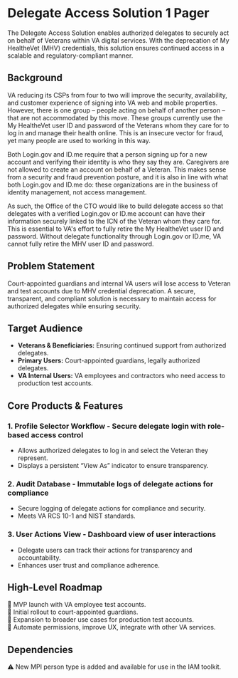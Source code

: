 # Delegate Access Solution 1 Pager

The Delegate Access Solution enables authorized delegates to securely act on behalf of Veterans within VA digital services. With the deprecation of My HealtheVet (MHV) credentials, this solution ensures continued access in a scalable and regulatory-compliant manner.

## Background

VA reducing its CSPs from four to two will improve the security, availability, and customer experience of signing into VA web and mobile properties. However, there is one group – people acting on behalf of another person – that are not accommodated by this move. These groups currently use the My HealtheVet user ID and password of the Veterans whom they care for to log in and manage their health online. This is an insecure vector for fraud, yet many people are used to working in this way. 

Both Login.gov and ID.me require that a person signing up for a new account and verifying their identity is who they say they are. Caregivers are not allowed to create an account on behalf of a Veteran. This makes sense from a security and fraud prevention posture, and it is also in line with what both Login.gov and ID.me do: these organizations are in the business of identity management, not access management.  

As such, the Office of the CTO would like to build delegate access so that delegates with a verified Login.gov or ID.me account can have their information securely linked to the ICN of the Veteran whom they care for. This is essential to VA's effort to fully retire the My HealtheVet user ID and password. Without delegate functionality through Login.gov or ID.me, VA cannot fully retire the MHV user ID and password.

## Problem Statement

Court-appointed guardians and internal VA users will lose access to Veteran and test accounts due to MHV credential deprecation. A secure, transparent, and compliant solution is necessary to maintain access for authorized delegates while ensuring security.

## Target Audience

- **Veterans & Beneficiaries:** Ensuring continued support from authorized delegates.  
- **Primary Users:** Court-appointed guardians, legally authorized delegates.  
- **VA Internal Users:** VA employees and contractors who need access to production test accounts.  

## Core Products & Features

### 1. Profile Selector Workflow - Secure delegate login with role-based access control
- Allows authorized delegates to log in and select the Veteran they represent.
- Displays a persistent “View As” indicator to ensure transparency.

### 2. Audit Database - Immutable logs of delegate actions for compliance
- Secure logging of delegate actions for compliance and security.
- Meets VA RCS 10-1 and NIST standards.

### 3. User Actions View - Dashboard view of user interactions
- Delegate users can track their actions for transparency and accountability.
- Enhances user trust and compliance adherence.

## High-Level Roadmap

🔹 MVP launch with VA employee test accounts.  
🔹 Initial rollout to court-appointed guardians.  
🔹 Expansion to broader use cases for production test accounts.  
🔹 Automate permissions, improve UX, integrate with other VA services.  

## Dependencies

⚠️ New MPI person type is added and available for use in the IAM toolkit.  


